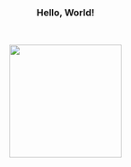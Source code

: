 <b><h3 align="center">Hello, World!</h3></b>
<br/>
<p align="center"><img src= "https://media.giphy.com/media/3o6fIQYQ7EJWVhZ6AE/source.gif" width="200"></p>
